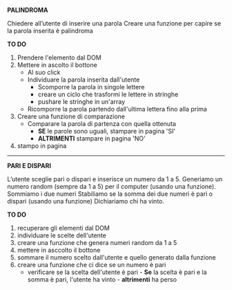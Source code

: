 **PALINDROMA**

Chiedere all’utente di inserire una parola
Creare una funzione per capire se la parola inserita è palindroma

**TO DO**

1. Prendere l'elemento dal DOM
2. Mettere in ascolto il bottone
   - Al suo click
   - Individuare la parola inserita dall'utente
     - Scomporre la parola in singole lettere
     - creare un ciclo che trasformi le lettere in stringhe
     - pushare le stringhe in un'array
   - Ricomporre la parola partendo dall'ultima lettera fino alla prima
3. Creare una funzione di comparazione
   - Comparare la parola di partenza con quella ottenuta
     - **SE** le parole sono uguali, stampare in pagina 'SI'
     - **ALTRIMENTI** stampare in pagina 'NO'
4. stampo in pagina

<hr>

**PARI E DISPARI**

L’utente sceglie pari o dispari e inserisce un numero da 1 a 5.
Generiamo un numero random (sempre da 1 a 5) per il computer (usando una funzione).
Sommiamo i due numeri
Stabiliamo se la somma dei due numeri è pari o dispari (usando una funzione)
Dichiariamo chi ha vinto.

**TO DO**

1. recuperare gli elementi dal DOM
2. individuare le scelte dell'utente
3. creare una funzione che genera numeri random da 1 a 5
4. mettere in asccolto il bottone
5. sommare il numero scelto dall'utente e quello generato dalla funzione
6. creare una funzione che ci dice se un numero è pari
   - verificare se la scelta dell'utente è pari - **Se** la scelta è pari e la somma è pari, l'utente ha vinto - **altrimenti** ha perso
